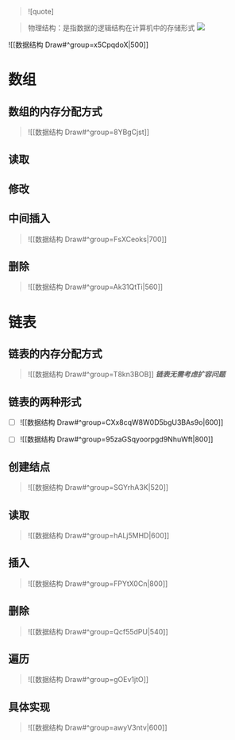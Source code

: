 >![quote]

>
>物理结构：是指数据的逻辑结构在计算机中的存储形式
>![](https://obsidian-1307744200.cos.ap-guangzhou.myqcloud.com/%E5%9B%BE%E7%89%87/202403140933767.png)


![[数据结构 Draw#^group=x5CpqdoX|500]]

# 数组
## 数组的内存分配方式
>![[数据结构 Draw#^group=8YBgCjst]]



## 读取

## 修改

## 中间插入
>![[数据结构 Draw#^group=FsXCeoks|700]]



## 删除
>![[数据结构 Draw#^group=Ak31QtTi|560]]



# 链表
## 链表的内存分配方式
>![[数据结构 Draw#^group=T8kn3BOB]]
>***链表无需考虑扩容问题***



## 链表的两种形式
- [ ] ![[数据结构 Draw#^group=CXx8cqW8W0D5bgU3BAs9o|600]]


- [ ] ![[数据结构 Draw#^group=95zaGSqyoorpgd9NhuWft|800]]



## 创建结点
>![[数据结构 Draw#^group=SGYrhA3K|520]]



## 读取
>![[数据结构 Draw#^group=hALj5MHD|600]]



## 插入
>![[数据结构 Draw#^group=FPYtX0Cn|800]]



## 删除
>![[数据结构 Draw#^group=Qcf55dPU|540]]



## 遍历
>![[数据结构 Draw#^group=gOEv1jtO]]



## 具体实现
>![[数据结构 Draw#^group=awyV3ntv|600]]

